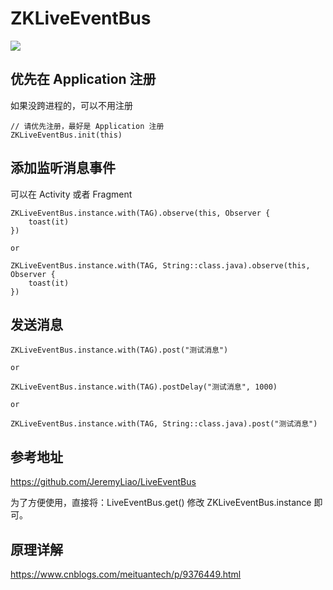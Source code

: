 # ZKLiveEventBus

[![](https://jitpack.io/v/ZhuoKeTeam/ZKLiveEventBus.svg)](https://jitpack.io/#ZhuoKeTeam/ZKLiveEventBus)


## 优先在 Application 注册

如果没跨进程的，可以不用注册

```
// 请优先注册，最好是 Application 注册
ZKLiveEventBus.init(this)
```

## 添加监听消息事件

可以在 Activity 或者 Fragment

```
ZKLiveEventBus.instance.with(TAG).observe(this, Observer {
    toast(it)
})

or

ZKLiveEventBus.instance.with(TAG, String::class.java).observe(this, Observer {
    toast(it)
})

```


## 发送消息

```
ZKLiveEventBus.instance.with(TAG).post("测试消息")

or

ZKLiveEventBus.instance.with(TAG).postDelay("测试消息", 1000)

or

ZKLiveEventBus.instance.with(TAG, String::class.java).post("测试消息")
```

## 参考地址

https://github.com/JeremyLiao/LiveEventBus

为了方便使用，直接将：LiveEventBus.get() 修改 ZKLiveEventBus.instance 即可。

## 原理详解

https://www.cnblogs.com/meituantech/p/9376449.html

